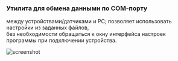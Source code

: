 ### Утилита для обмена данными по COM-порту  
между устройствами/датчиками и PC; 
позволяет использовать настройки из заданных файлов,  
без необходимости обращаться к окну интерфейса настроек программы при подключении устройства.

![screenshot](https://github.com/Vsev0l0dZ/ComPortUtility/assets/98832327/9918ad87-fe66-4761-8f01-be3e06b72d2c)
